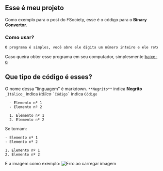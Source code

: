 ## Esse é meu projeto

Como exemplo para o post do FSociety, esse é o código para o **Binary Convertor**.

### Como usar?

```markdown
O programa é simples, você abre ele digita um número inteiro e ele retornará esse número em binário.
```

Caso queira obter esse programa em seu computador, simplesmente [baixe-o](https://github.com/MasterTuto/Binary-Convertor/archive/master.zip)

## Que tipo de código é esses?
  O nome dessa "linguagem" é markdown.
  ` **Negrito** ` indica **Negrito**
  ` _Itálico_ ` indica _Itálico_
  `` `Código` `` indica `Código`
  
  ```
    - Elemento nº 1
    - Elemento nº 2
    
    1. Elemento nº 1
    2. Elemento nº 2
  ```
  
  Se tornam:
  
  
    - Elemento nº 1
    - Elemento nº 2
    
    1. Elemento nº 1
    2. Elemento nº 2

E a imagem como exemplo:
![Erro ao carregar imagem](https://forum.fsocietybrasil.org/images/vienna/logo.png)  
